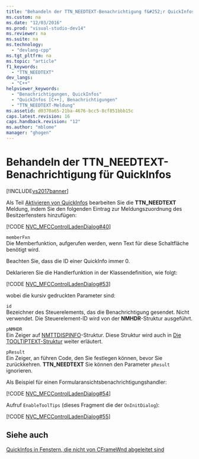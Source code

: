```yaml
---
title: "Behandeln der TTN_NEEDTEXT-Benachrichtigung f&#252;r QuickInfos"
ms.custom: na
ms.date: "12/03/2016"
ms.prod: "visual-studio-dev14"
ms.reviewer: na
ms.suite: na
ms.technology: 
  - "devlang-cpp"
ms.tgt_pltfrm: na
ms.topic: "article"
f1_keywords: 
  - "TTN_NEEDTEXT"
dev_langs: 
  - "C++"
helpviewer_keywords: 
  - "Benachrichtigungen, QuickInfos"
  - "QuickInfos [C++], Benachrichtigungen"
  - "TTN_NEEDTEXT-Meldung"
ms.assetid: d0370a65-21ba-4676-bcc5-8cf851bbb15c
caps.latest.revision: 16
caps.handback.revision: "12"
ms.author: "mblome"
manager: "ghogen"
---
```

# Behandeln der TTN_NEEDTEXT-Benachrichtigung f&#252;r QuickInfos
[!INCLUDE[vs2017banner](../assembler/inline/includes/vs2017banner.md)]

Als Teil [Aktivieren von QuickInfos](../mfc/enabling-tool-tips.md) bearbeiten Sie die **TTN\_NEEDTEXT** Meldung, indem Sie den folgenden Eintrag zur Meldungszuordnung des Besitzerfensters hinzufügen:  
  
 [!CODE [NVC_MFCControlLadenDialog#40](../CodeSnippet/VS_Snippets_Cpp/NVC_MFCControlLadenDialog#40)]  
  
 `memberFxn`  
 Die Memberfunktion, aufgerufen werden, wenn Text für diese Schaltfläche benötigt wird.  
  
 Beachten Sie, dass die ID einer QuickInfo immer 0.  
  
 Deklarieren Sie die Handlerfunktion in der Klassendefinition, wie folgt:  
  
 [!CODE [NVC_MFCControlLadenDialog#53](../CodeSnippet/VS_Snippets_Cpp/NVC_MFCControlLadenDialog#53)]  
  
 wobei die kursiv gedruckten Parameter sind:  
  
 `id`  
 Bezeichner des Steuerelements, das die Benachrichtigung gesendet.  Nicht verwendet.  Die Steuerelement\-ID wird von der **NMHDR**\-Struktur ausgeführt.  
  
 `pNMHDR`  
 Ein Zeiger auf [NMTTDISPINFO](http://msdn.microsoft.com/library/windows/desktop/bb760258)\-Struktur.  Diese Struktur wird auch in [Die TOOLTIPTEXT\-Struktur](../mfc/tooltiptext-structure.md) weiter erläutert.  
  
 `pResult`  
 Ein Zeiger, an führen Code, den Sie festlegen können, bevor Sie zurückkehren.  **TTN\_NEEDTEXT** Sie können den Parameter `pResult` ignorieren.  
  
 Als Beispiel für einen Formularansichtsbenachrichtigungshandler:  
  
 [!CODE [NVC_MFCControlLadenDialog#54](../CodeSnippet/VS_Snippets_Cpp/NVC_MFCControlLadenDialog#54)]  
  
 Aufruf `EnableToolTips` \(dieses Fragment die der `OnInitDialog`\):  
  
 [!CODE [NVC_MFCControlLadenDialog#55](../CodeSnippet/VS_Snippets_Cpp/NVC_MFCControlLadenDialog#55)]  
  
## Siehe auch  
 [QuickInfos in Fenstern, die nicht von CFrameWnd abgeleitet sind](../mfc/tool-tips-in-windows-not-derived-from-cframewnd.md)